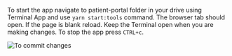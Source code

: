 To start the app navigate to patient-portal folder in your drive using Terminal App and use `yarn start:tools` command. The browser tab should open. If the page is blank reload. Keep the Terminal open when you are making changes. To stop the app press `CTRL+c`.

![To commit changes](https://medium.com/techforall/git-commits-explained-cdd3f5502b5a)
